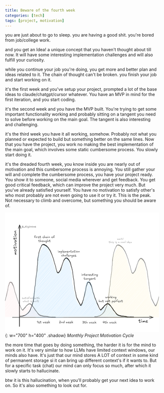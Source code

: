 ```yaml
---
title: Beware of the fourth week
categories: [tech]
tags: [project, motivation]
---
```


you are just about to go to sleep. you are having a good shit. you're bored from job/college work.

and you get an Idea! a unique concept that you haven't thought about till now. It will have some interesting implementation challenges and will also fulfill your curiosity.

while you continue your job you're doing, you get more and better plan and ideas related to it. The chain of thought can't be broken.
you finish your job and start working on it.

it's the first week and you've setup your project, prompted a lot of the base ideas to claude/chatgpt/cursor whatever. You have an MVP in mind for the first iteration, and you start coding.

it's the second week and you have the MVP built. You're trying to get some important functionality working and probably sitting on a tangent you need to solve before working on the main goal. The tangent is also interesting and challenging.

it's the third week you have it all working, somehow. Probably not what you planned or expected to build but something better on the same lines. Now that you have the project, you work no making the best implementation of the main goal, which involves some static cumbersome process. You slowly start doing it.

it's the dreaded fourth week, you know inside you are nearly out of motivation and this cumbersome process is annoying. You still gather your will and complete the cumbersome process, you have your project ready. You show it to someone, social media wherever and get feedback. You get good critical feedback, which can improve the project very much. But you've already satisfied yourself. You have no motivation to satisfy other's who most probably are not even going to use it or try it. This is the peak. Not necessary to climb and overcome, but something you should be aware of.

![4-week-motivation-cycle-of-a-project](/assets/img/posts/project-motivation-cycle.png){: w="700" h="400" .shadow}
_Monthly Project Motivation Cycle_

the more time that goes by doing something, the harder it is for the mind to work on it. It's very similar to how LLMs have limited context windows, our minds also have. It's just that our mind stores A LOT of context in some kind of permanent storage si it can bring up different context's if it wants to. But for a specific task (chat) our mind can only focus so much, after which it slowly starts to hallucinate.

btw it is this hallucination, when you'll probably get your next idea to work on. So it's also something to look out for.
